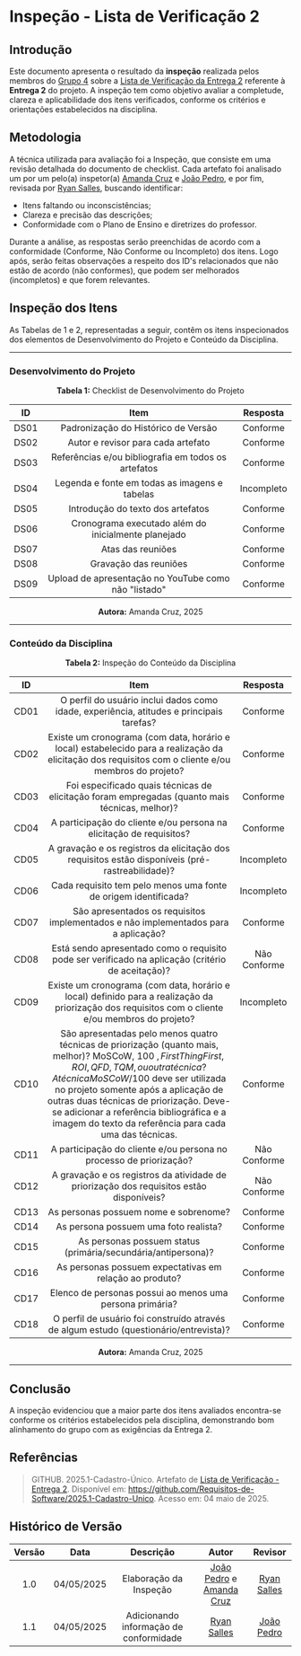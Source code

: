 # Inspeção - Lista de Verificação 2

## Introdução

Este documento apresenta o resultado da **inspeção** realizada pelos membros do [Grupo 4](https://github.com/Requisitos-de-Software/2025.1-Cadastro-Unico) sobre a [Lista de Verificação da Entrega 2](../../verificacao/checklist_2.md) referente à **Entrega 2** do projeto. A inspeção tem como objetivo avaliar a completude, clareza e aplicabilidade dos itens verificados, conforme os critérios e orientações estabelecidos na disciplina.

## Metodologia

A técnica utilizada para avaliação foi a Inspeção, que consiste em uma revisão detalhada do documento de checklist. Cada artefato foi analisado um por um pelo(a) inspetor(a) [Amanda Cruz](https://github.com/mandicrz) e [João Pedro](https://github.com/johnaopedro), e por fim, revisada por [Ryan Salles](https://github.com/RA-Salles), buscando identificar:

- Itens faltando ou inconscistências;
- Clareza e precisão das descrições;
- Conformidade com o Plano de Ensino e diretrizes do professor.

Durante a análise, as respostas serão preenchidas de acordo com a conformidade (Conforme, Não Conforme ou Incompleto) dos itens. Logo após, serão feitas observações a respeito dos ID's relacionados que não estão de acordo (não conformes), que podem ser melhorados (incompletos) e que forem relevantes.

## Inspeção dos Itens

As Tabelas de 1 e 2, representadas a seguir, contêm os itens inspecionados dos elementos de Desenvolvimento do Projeto e Conteúdo da Disciplina.

---

### Desenvolvimento do Projeto

<p align="center"><strong>Tabela 1:</strong> Checklist de Desenvolvimento do Projeto</p>

| **ID** |                       **Item**                       | **Resposta** |
| :----: | :--------------------------------------------------: | :----------: |
|  DS01  |         Padronização do Histórico de Versão          |   Conforme   |
|  DS02  |          Autor e revisor para cada artefato          |   Conforme   |
|  DS03  | Referências e/ou bibliografia em todos os artefatos  |   Conforme   |
|  DS04  |    Legenda e fonte em todas as imagens e tabelas     |   Incompleto |
|  DS05  |          Introdução do texto dos artefatos           |   Conforme   |
|  DS06  | Cronograma executado além do inicialmente planejado  |   Conforme   |
|  DS07  |                  Atas das reuniões                   |   Conforme   |
|  DS08  |                Gravação das reuniões                 |   Conforme   |
|  DS09  | Upload de apresentação no YouTube como não "listado" |   Conforme   |

<p align="center"><strong>Autora:</strong> Amanda Cruz, 2025</p>

---

### Conteúdo da Disciplina

<p align="center"><strong>Tabela 2:</strong> Inspeção do Conteúdo da Disciplina</p>

| **ID** |                              **Item**                              | **Resposta** |
| :----: | :----------------------------------------------------------------: | :----------: |
|  CD01  | O perfil do usuário inclui dados como idade, experiência, atitudes e principais tarefas?  |   Conforme   |
|  CD02  | Existe um cronograma (com data, horário e local) estabelecido para a realização da elicitação dos requisitos com o cliente e/ou membros do projeto?                            |   Conforme   |
|  CD03  | Foi especificado quais técnicas de elicitação foram empregadas (quanto mais técnicas, melhor)?                             |   Conforme   |
|  CD04  | A participação do cliente e/ou persona na elicitação de requisitos?                    |   Conforme   |
|  CD05  | A gravação e os registros da elicitação dos requisitos estão disponíveis (pré-rastreabilidade)?                  |   Incompleto   |
|  CD06  | Cada requisito tem pelo menos uma fonte de origem identificada?                      |   Incompleto   |
|  CD07  | São apresentados os requisitos implementados e não implementados para a aplicação?        |   Conforme   |
|  CD08  | Está sendo apresentado como o requisito pode ser verificado na aplicação (critério de aceitação)?                        |  Não Conforme  |
|  CD09  | Existe um cronograma (com data, horário e local) definido para a realização da priorização dos requisitos com o cliente e/ou membros do projeto? | Incompleto |
|  CD10  | São apresentadas pelo menos quatro técnicas de priorização (quanto mais, melhor)? MoSCoW, 100 $, First Thing First, ROI, QFD, TQM, ou outra técnica? A técnica MoSCoW/100$ deve ser utilizada no projeto somente após a aplicação de outras duas técnicas de priorização. Deve-se adicionar a referência bibliográfica e a imagem do texto da referência para cada uma das técnicas.              | Conforme |
|  CD11  | A participação do cliente e/ou persona no processo de priorização?                   |   Não Conforme   |
|  CD12  | A gravação e os registros da atividade de priorização dos requisitos estão disponíveis?                  |   Não Conforme   |
|  CD13  | As personas possuem nome e sobrenome?                                    |   Conforme   |
|  CD14  | As persona possuem uma foto realista?                                       |   Conforme   |
|  CD15  | As personas possuem status (primária/secundária/antipersona)?          |   Conforme   |
|  CD16  | As personas possuem expectativas em relação ao produto?                  |   Conforme   |
|  CD17  | Elenco de personas possui ao menos uma persona primária?                           |   Conforme   |
|  CD18  | O perfil de usuário foi construído através de algum estudo (questionário/entrevista)?             |   Conforme   |

<p align="center"><strong>Autora:</strong> Amanda Cruz, 2025</p>

---

## Conclusão

A inspeção evidenciou que a maior parte dos itens avaliados encontra-se conforme os critérios estabelecidos pela disciplina, demonstrando bom alinhamento do grupo com as exigências da Entrega 2.

## Referências

> GITHUB. 2025.1-Cadastro-Único. Artefato de [Lista de Verificação - Entrega 2](../../verificacao/checklist_2.md). Disponível em: <https://github.com/Requisitos-de-Software/2025.1-Cadastro-Unico>. Acesso em: 04 maio de 2025. 

## Histórico de Versão

| Versão |    Data    |        Descrição         |                   Autor                    |                   Revisor                   |
| :----: | :--------: | :----------------------: | :----------------------------------------: | :-----------------------------------------: |
|  1.0   | 04/05/2025 | Elaboração da Inspeção   | [João Pedro](https://github.com/johnaopedro) e [Amanda Cruz](https://github.com/mandicrz) | [Ryan Salles](https://github.com/RA-Salles) |
|  1.1   | 04/05/2025 | Adicionando informação de conformidade | [Ryan Salles](https://github.com/RA-Salles) | [João Pedro](https://github.com/johnaopedro) |
